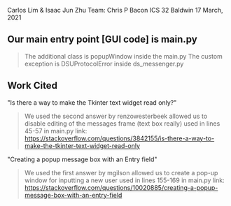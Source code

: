 Carlos Lim & Isaac Jun Zhu
Team: Chris P Bacon
ICS 32 Baldwin
17 March, 2021


Our main entry point [GUI code] is main.py
---------------------------------------------

> The additional class is popupWindow inside the main.py
> The custom exception is DSUProtocolError inside ds_messenger.py

Work Cited
----------
"Is there a way to make the Tkinter text widget read only?"
> We used the second answer by renzowesterbeek
> allowed us to disable editing of the messages frame (text box really)
> used in lines 45-57 in main.py
> link: https://stackoverflow.com/questions/3842155/is-there-a-way-to-make-the-tkinter-text-widget-read-only

"Creating a popup message box with an Entry field"
> We used the first answer by mgilson
> allowed us to create a pop-up window for inputting a new user
> used in lines 155-169 in main.py
> link: https://stackoverflow.com/questions/10020885/creating-a-popup-message-box-with-an-entry-field
